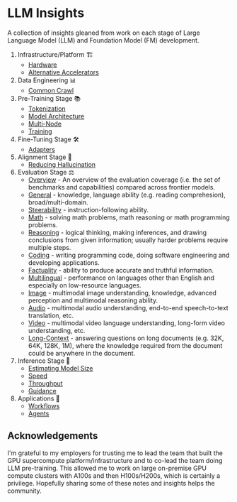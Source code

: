 # LLM Insights

A collection of insights gleaned from work on each stage of Large Language Model (LLM) and Foundation Model (FM) development.

1. Infrastructure/Platform 🏗️
   - [Hardware](infrastructure/hardware/)
   - [Alternative Accelerators](infrastructure/hardware/alternatives/)
2. Data Engineering 📊
   - [Common Crawl](dataengineering/cc/README.md)
3. Pre-Training Stage 📚
   - [Tokenization](pretraining/tokenization/)
   - [Model Architecture](pretraining/architecture/)
   - [Multi-Node](pretraining/multi-node/)
   - [Training](pretraining/training/)
4. Fine-Tuning Stage 🛠️
   - [Adapters](finetuning/adapters/)
5. Alignment Stage 🎯
   - [Reducing Hallucination](alignment/hallucination/)
6. Evaluation Stage ⚖️
   - [Overview](evaluation/README.md) - An overview of the evaluation coverage (i.e. the set of benchmarks and capabilities) compared across frontier models.
   - [General](evaluation/general/) - knowledge, language ability (e.g. reading comprehesion), broad/multi-domain.
   - [Steerability](evaluation/steerability/) - instruction-following ability.
   - [Math](evaluation/math/) - solving math problems, math reasoning or math programming problems.
   - [Reasoning](evaluation/reasoning/) - logical thinking, making inferences, and drawing conclusions from given information; usually harder problems require multiple steps.
   - [Coding](evaluation/coding/) - writing programming code, doing software engineering and developing applications.
   - [Factuality](evaluation/factuality/) - ability to produce accurate and truthful information.
   - [Multilingual](evaluation/multilingual/) - performance on languages other than English and especially on low-resource languages.
   - [Image](evaluation/image/) - multimodal image understanding, knowledge, advanced perception and multimodal reasoning ability.
   - [Audio](evaluation/audio/) - multimodal audio understanding, end-to-end speech-to-text translation, etc.
   - [Video](evaluation/video/) - multimodal video language understanding, long-form video understanding, etc.
   - [Long-Context](evaluation/long-context/) - answering questions on long documents (e.g. 32K, 64K, 128K, 1M), where the knowledge required from the document could be anywhere in the document.
7. Inference Stage 🚀
   - [Estimating Model Size](inference/README.md##estimating-model-size)
   - [Speed](inference/README.md#generative-inference-speed)
   - [Throughput](inference/README.md#generative-inference-throughput)
   - [Guidance](inference/guidance/README.md)
8. Applications 🤖
   - [Workflows](applications/workflows/README.md)
   - [Agents](applications/agents/README.md)

## Acknowledgements

I'm grateful to my employers for trusting me to lead the team that built the GPU supercompute platform/infrastructure and to co-lead the team doing LLM pre-training. This allowed me to work on large on-premise GPU compute clusters with A100s and then H100s/H200s, which is certainly a privilege. Hopefully sharing some of these notes and insights helps the community.